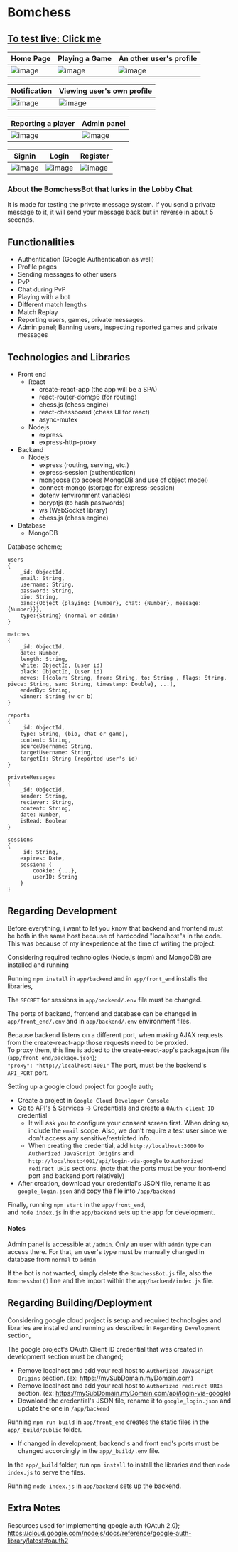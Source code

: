 # Bomchess
## [To test live: Click me](https://bomchess.zekicaneksi.com)

| Home Page  | Playing a Game  |  An other user's profile | 
| ------------- | ------------- | ------------- |
| ![image](https://user-images.githubusercontent.com/59491631/185667456-3e00b4e4-919b-4ed3-9331-b8d642af1de4.png)| ![image](https://user-images.githubusercontent.com/59491631/185667514-e19d6e0c-4a14-41b5-824f-c2e4b7cefab3.png) | ![image](https://user-images.githubusercontent.com/59491631/185667557-b73a35f4-3e47-4047-a24a-6ec82366bd8d.png) |

| Notification  | Viewing user's own profile  | 
| ------------- | ------------- |
| ![image](https://user-images.githubusercontent.com/59491631/185668220-33911d7f-b97b-4778-b9af-3db7a046bb16.png) | ![image](https://user-images.githubusercontent.com/59491631/185668290-3cce5ba0-5735-4fb5-841d-2359c01806f0.png) |

| Reporting a player  | Admin panel  | 
| ------------- | ------------- |
| ![image](https://user-images.githubusercontent.com/59491631/185668461-d827ba43-677c-472d-9709-5e67f9405729.png) | ![image](https://user-images.githubusercontent.com/59491631/185668541-8b22fae5-654c-4031-8716-0fd4ce85512a.png) |

| Signin  | Login  | Register  | 
| ------------- | ------------- | ------------- |
| ![image](https://user-images.githubusercontent.com/59491631/185667042-ef30b6e3-0934-4911-8ed9-c6ede97c1d5d.png)|  ![image](https://user-images.githubusercontent.com/59491631/185667078-76542ad4-9fba-4f03-88bf-d8cb940d0a4f.png)| ![image](https://user-images.githubusercontent.com/59491631/185667112-fe62a2bf-2e48-4589-b008-f2e9ae13cc21.png)|
 
### About the BomchessBot that lurks in the Lobby Chat

It is made for testing the private message system. If you send a private message to it, it will send your message back but in reverse in about 5 seconds.

## Functionalities

- Authentication (Google Authentication as well)
- Profile pages
- Sending messages to other users
- PvP
- Chat during PvP
- Playing with a bot
- Different match lengths
- Match Replay
- Reporting users, games, private messages.
- Admin panel; Banning users, inspecting reported games and private messages
  
  
## Technologies and Libraries

- Front end
  - React
    - create-react-app (the app will be a SPA)
    - react-router-dom@6 (for routing)
	- chess.js (chess engine)
	- react-chessboard (chess UI for react)
	- async-mutex
  - Nodejs
    - express
    - express-http-proxy
- Backend
  - Nodejs
    - express (routing, serving, etc.)
    - express-session (authentication)
    - mongoose (to access MongoDB and use of object model)
    - connect-mongo (storage for express-session)
    - dotenv (environment variables)
    - bcryptjs (to hash passwords)
    - ws (WebSocket library)
    - chess.js (chess engine)
- Database
  - MongoDB

Database scheme;

```
users
{
	_id: ObjectId,
	email: String,
	username: String,
	password: String,
	bio: String,
	bans:{Object {playing: {Number}, chat: {Number}, message: {Number}}},
	type:{String} (normal or admin)
}

matches
{
	_id: ObjectId,
	date: Number,
	length: String,
	white: ObjectId, (user id)
	black: ObjectId, (user id)
	moves: [{color: String, from: String, to: String , flags: String, piece: String, san: String, timestamp: Double}, ...],
	endedBy: String,
	winner: String (w or b)
}

reports
{
	_id: ObjectId,
	type: String, (bio, chat or game),
	content: String,
	sourceUsername: String,
	targetUsername: String,
	targetId: String (reported user's id)
}

privateMessages
{
	_id: ObjectId,
	sender: String,
	reciever: String,
	content: String,
	date: Number,
	isRead: Boolean		
}

sessions
{
	_id: String,
	expires: Date,
	session: {
		cookie: {...},
		userID: String
	}
}
```


## Regarding Development

Before everything, i want to let you know that backend and frontend must be both in the same host because of hardcoded "localhost"s in the code. This was because of my inexperience at the time of writing the project.

Considering required technologies (Node.js (npm) and MongoDB) are installed and running

Running `npm install` in `app/backend` and in `app/front_end` installs the libraries,

The `SECRET` for sessions in `app/backend/.env` file must be changed.

The ports of backend, frontend and database can be changed in `app/front_end/.env` and in `app/backend/.env` environment files.

Because backend listens on a different port, when making AJAX requests from the create-react-app those requests need to be proxied.<br>
To proxy them, this line is added to the create-react-app's package.json file (`app/front_end/package.json`); <br>
`"proxy": "http://localhost:4001"` The port, must be the backend's ```API_PORT``` port.

Setting up a google cloud project for google auth;
- Create a project in `Google Cloud Developer Console`
- Go to API's & Services -> Credentials and create a `OAuth client ID` credential
	- It will ask you to configure your consent screen first. When doing so, include the `email` scope. Also, we don't require a test user since we don't access any sensitive/restricted info.
	- When creating the credential, add `http://localhost:3000` to `Authorized JavaScript Origins` and `http://localhost:4001/api/login-via-google` to `Authorized redirect URIs` sections. (note that the ports must be your front-end port and backend port relatively)
- After creation, download your credential's JSON file, rename it as `google_login.json` and copy the file into `/app/backend`

Finally, running `npm start` in the `app/front_end`, <br>
and `node index.js` in the `app/backend` sets up the app for development.

#### Notes

Admin panel is accessible at `/admin`. Only an user with `admin` type can access there. For that, an user's type must be manually changed in database from `normal` to `admin`

If the bot is not wanted, simply delete the `BomchessBot.js` file, also the `Bomchessbot()` line and the import within the `app/backend/index.js` file.<br>

## Regarding Building/Deployment

Considering google cloud project is setup and required technologies and libraries are installed and running as described in `Regarding Development` section,

The google project's OAuth Client ID credential that was created in development section must be changed;
- Remove localhost and add your real host to `Authorized JavaScript Origins` section. (ex: https://mySubDomain.myDomain.com)
- Remove localhost and add your real host to `Authorized redirect URIs` section. (ex: https://mySubDomain.myDomain.com/api/login-via-google)
- Download the credential's JSON file, rename it to `google_login.json` and update the one in `/app/backend`

Running `npm run build` in `app/front_end` creates the static files in the `app/_build/public` folder. <br>
- If changed in development, backend's and front end's ports must be changed accordingly in the `app/_build/.env` file.

In the `app/_build` folder, run `npm install` to install the libraries and then `node index.js` to serve the files.

Running `node index.js` in `app/backend` sets up the backend.

## Extra Notes

Resources used for implementing google auth (OAtuh 2.0);<br>
https://cloud.google.com/nodejs/docs/reference/google-auth-library/latest#oauth2

